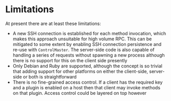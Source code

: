 
# Limitations

At present there are at least these limitations:

 + A new SSH connection is established for each method invocation, which makes this approach unsuitable for high volume RPC.  This can be mitigated to some extent by enabling SSH connection persistence and re-use with `ControlMaster`.  The server-side code is also capable of handling a series of requests without spawning a new process although there is no support for this on the client side presently
 + Only Debian and Ruby are supported, although the concept is so trivial that adding support for other platforms on either the client-side, server-side or both is straightforward
 + There is no fine-grained access control.  If a client has the required key and a plugin is enabled on a host then that client may invoke methods on that plugin.  Access control could be layered on top however

